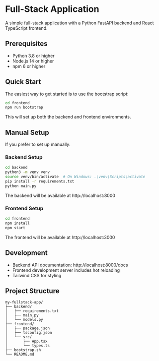 # Full-Stack Application

A simple full-stack application with a Python FastAPI backend and React TypeScript frontend.

## Prerequisites

- Python 3.8 or higher
- Node.js 14 or higher
- npm 6 or higher

## Quick Start

The easiest way to get started is to use the bootstrap script:

```bash
cd frontend
npm run bootstrap
```

This will set up both the backend and frontend environments.

## Manual Setup

If you prefer to set up manually:

### Backend Setup

```bash
cd backend
python3 -m venv venv
source venv/bin/activate  # On Windows: .\venv\Scripts\activate
pip install -r requirements.txt
python main.py
```

The backend will be available at http://localhost:8000

### Frontend Setup

```bash
cd frontend
npm install
npm start
```

The frontend will be available at http://localhost:3000

## Development

- Backend API documentation: http://localhost:8000/docs
- Frontend development server includes hot reloading
- Tailwind CSS for styling

## Project Structure

```
my-fullstack-app/
├── backend/
│   ├── requirements.txt
│   ├── main.py
│   └── models.py
├── frontend/
│   ├── package.json
│   ├── tsconfig.json
│   └── src/
│       ├── App.tsx
│       └── types.ts
├── bootstrap.sh
└── README.md
```